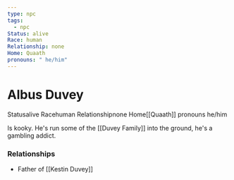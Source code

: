 ```yaml
---
type: npc
tags:
  - npc
Status: alive
Race: human
Relationship: none
Home: Quaath
pronouns: " he/him"
---
```


# Albus Duvey
<span class="dataview inline-field"><span class="inline-field-key">Status</span><span class="inline-field-value">alive</span></span>
<span class="dataview inline-field"><span class="inline-field-key">Race</span><span class="inline-field-value">human</span></span>
<span class="dataview inline-field"><span class="inline-field-key">Relationship</span><span class="inline-field-value">none</span></span>
<span class="dataview inline-field"><span class="inline-field-key">Home</span><span class="inline-field-value">[[Quaath]]</span></span>
<span class="dataview inline-field"><span class="inline-field-key">pronouns</span><span class="inline-field-value"> he/him</span></span>

Is kooky. He's run some of the [[Duvey Family]] into the ground, he's a gambling addict. 

### Relationships
- Father of [[Kestin Duvey]]